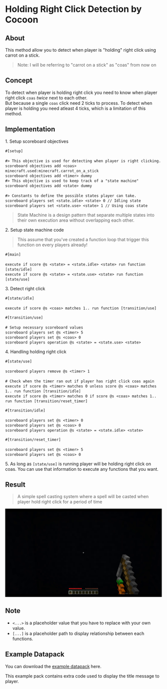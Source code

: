 # Holding Right Click Detection by Cocoon

## About

This method allow you to detect when player is "holding" right click using carrot on a stick.

> Note: I will be referring to "carrot on a stick" as "coas" from now on

## Concept

To detect when player is holding right click you need to know when player right click `coas` *twice* next to each other.  
But because a single `coas` click need 2 ticks to process. To detect when player is holding you need atleast 4 ticks, which is a limitation of this method.

## Implementation

1\. Setup scoreboard objectives

```
#[setup]

#> This objective is used for detecting when player is right clicking.
scoreboard objectives add <coas> minecraft.used:minecraft.carrot_on_a_stick
scoreboard objectives add <timer> dummy
#> This objective is used to keep track of a "state machine"
scoreboard objectives add <state> dummy

#> Constants to define the possible states player can take.
scoreboard players set <state.idle> <state> 0 // Idling state
scoreboard players set <state.use> <state> 1 // Using coas state
```

> State Machine is a design pattern that separate multiple states into their own execution area without overlapping each other.

2\. Setup state machine code

> This assume that you've created a function loop that trigger this function on every players already!

```
#[main]

execute if score @s <state> = <state.idle> <state> run function [state/idle]
execute if score @s <state> = <state.use> <state> run function [state/use]
```

3\. Detect right click

```
#[state/idle]

execute if score @s <coas> matches 1.. run function [transition/use]
```

```
#[transition/use]

# Setup necessary scoreboard values
scoreboard players set @s <timer> 5
scoreboard players set @s <coas> 0
scoreboard players operation @s <state> = <state.use> <state>
```

4\. Handling holding right click

```
#[state/use]

scoreboard players remove @s <timer> 1

# Check when the timer ran out if player has right click coas again
execute if score @s <timer> matches 0 unless score @s <coas> matches 1.. run function [transition/idle]
execute if score @s <timer> matches 0 if score @s <coas> matches 1.. run function [transition/reset_timer]
```

```
#[transition/idle]

scoreboard players set @s <timer> 0
scoreboard players set @s <coas> 0
scoreboard players operation @s <state> = <state.idle> <state>
```

```
#[transition/reset_timer]

scoreboard players set @s <timer> 5
scoreboard players set @s <coas> 0
```

5\. As long as `[state/use]` is running player will be holding right click on coas. You can use that information to execute any functions that you want.

## Result

> A simple spell casting system where a spell will be casted when player hold right click for a period of time

![result](./holding_right_click_detection/result.gif)

## Note

- `<...>` is a placeholder value that you have to replace with your own value.
- `[...]` is a placeholder path to display relationship between each functions.

## Example Datapack

You can download the [example datapack](./holding_right_click_detection/example.zip) here.

This example pack contains extra code used to display the title message to player.
